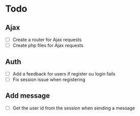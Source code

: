 # Todo

## Ajax

- [ ] Create a router for Ajax requests
- [ ] Create php files for Ajax requests

## Auth

- [ ] Add a feedback for users if register ou login fails
- [ ] Fix session issue when registering

## Add message

- [ ] Get the user id from the session when sending a message